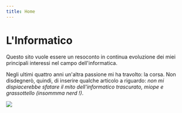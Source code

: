 ```yaml
--- 
title: Home
---
```


# L'Informatico
  Questo sito vuole essere un resoconto in continua evoluzione dei miei principali interessi nel campo dell'informatica.
  
  Negli ultimi quattro anni un'altra passione mi ha travolto: la corsa. Non disdegnerò, quindi, di inserire qualche articolo a riguardo: *non mi dispiacerebbe sfatare il mito dell'informatico trascurato, miope e grassottello (insommma nerd !)*.
  
  ![](/img/HomerRunning.jpg)
  
  
  
